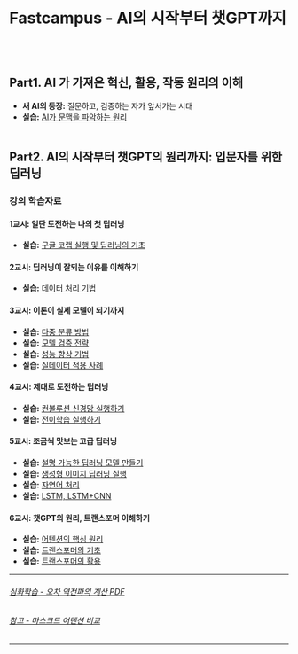 # Fastcampus - AI의 시작부터 챗GPT까지
<br><br>

## Part1. AI 가 가져온 혁신, 활용, 작동 원리의 이해
- **새 AI의 등장:** 질문하고, 검증하는 자가 앞서가는 시대
- **실습:** [AI가 문맥을 파악하는 원리](https://colab.research.google.com/github/taehojo/fastcampus_ai/blob/master/colab/00-colab.ipynb)
<br><br>

## Part2. AI의 시작부터 챗GPT의 원리까지: 입문자를 위한 딥러닝

### 강의 학습자료

#### 1교시: 일단 도전하는 나의 첫 딥러닝
- **실습:** [구글 코랩 실행 및 딥러닝의 기초](https://colab.research.google.com/github/taehojo/fastcampus_ai/blob/master/colab/01-colab.ipynb)

#### 2교시: 딥러닝이 잘되는 이유를 이해하기
- **실습:** [데이터 처리 기법](https://colab.research.google.com/github/taehojo/fastcampus_ai/blob/master/colab/02-colab.ipynb)

#### 3교시: 이론이 실제 모델이 되기까지
- **실습:** [다중 분류 방법](https://colab.research.google.com/github/taehojo/fastcampus_ai/blob/master/colab/03-colab.ipynb)
- **실습:** [모델 검증 전략](https://colab.research.google.com/github/taehojo/fastcampus_ai/blob/master/colab/04-colab.ipynb)
- **실습:** [성능 향상 기법](https://colab.research.google.com/github/taehojo/fastcampus_ai/blob/master/colab/05-colab.ipynb)
- **실습:** [실데이터 적용 사례](https://colab.research.google.com/github/taehojo/fastcampus_ai/blob/master/colab/06-colab.ipynb)

#### 4교시: 제대로 도전하는 딥러닝
- **실습:** [컨볼루션 신경망 실행하기](https://colab.research.google.com/github/taehojo/fastcampus_ai/blob/master/colab/07-colab.ipynb)
- **실습:** [전이학습 실행하기](https://colab.research.google.com/github/taehojo/fastcampus_ai/blob/master/colab/08-colab.ipynb)

#### 5교시: 조금씩 맛보는 고급 딥러닝
- **실습:** [설명 가능한 딥러닝 모델 만들기](https://colab.research.google.com/github/taehojo/fastcampus_ai/blob/master/colab/09-colab.ipynb)
- **실습:** [생성형 이미지 딥러닝 실행](https://colab.research.google.com/github/taehojo/fastcampus_ai/blob/master/colab/10-colab.ipynb)
- **실습:** [자연어 처리](https://colab.research.google.com/github/taehojo/fastcampus_ai/blob/master/colab/11-colab.ipynb)
- **실습:** [LSTM, LSTM+CNN ](https://colab.research.google.com/github/taehojo/fastcampus_ai/blob/master/colab/12-colab.ipynb)

#### 6교시: 챗GPT의 원리, 트랜스포머 이해하기
- **실습:** [어텐션의 핵심 원리](https://colab.research.google.com/github/taehojo/fastcampus_ai/blob/master/colab/13-colab.ipynb)
- **실습:** [트랜스포머의 기초](https://colab.research.google.com/github/taehojo/fastcampus_ai/blob/master/colab/14-colab.ipynb)
- **실습:** [트랜스포머의 활용](https://colab.research.google.com/github/taehojo/fastcampus_ai/blob/master/colab/15-colab.ipynb)

---

###### [심화학습 - 오차 역전파의 계산 PDF](./data/심화학습-오차역전파의_계산.pdf)
###### [참고 - 마스크드 어텐션 비교](https://colab.research.google.com/github/taehojo/fastcampus_ai/blob/master/colab/15-1-colab.ipynb)

---
